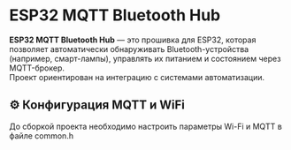 # ESP32 MQTT Bluetooth Hub

**ESP32 MQTT Bluetooth Hub** — это прошивка для ESP32, которая позволяет автоматически обнаруживать Bluetooth-устройства (например, смарт-лампы), управлять их питанием и состоянием через MQTT-брокер.  
Проект ориентирован на интеграцию с системами автоматизации.
 
## ⚙️ Конфигурация MQTT и WiFi 

До сборкой проекта необходимо настроить параметры Wi-Fi и MQTT в файле common.h